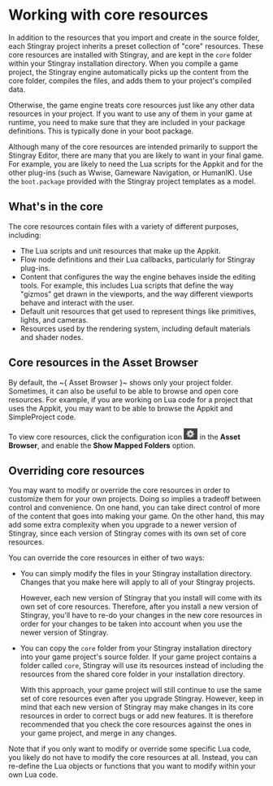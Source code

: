 # Working with core resources

In addition to the resources that you import and create in the source folder, each Stingray project inherits a preset collection of "core" resources. These core resources are installed with Stingray, and are kept in the `core` folder within your Stingray installation directory. When you compile a game project, the Stingray engine automatically picks up the content from the core folder, compiles the files, and adds them to your project's compiled data.

Otherwise, the game engine treats core resources just like any other data resources in your project. If you want to use any of them in your game at runtime, you need to make sure that they are included in your package definitions. This is typically done in your boot package.

Although many of the core resources are intended primarily to support the Stingray Editor, there are many that you are likely to want in your final game. For example, you are likely to need the Lua scripts for the Appkit and for the other plug-ins (such as Wwise, Gameware Navigation, or HumanIK). Use the `boot.package` provided with the Stingray project templates as a model.

## What's in the core

The core resources contain files with a variety of different purposes, including:

-	The Lua scripts and unit resources that make up the Appkit.
-	Flow node definitions and their Lua callbacks, particularly for Stingray plug-ins.
-	Content that configures the way the engine behaves inside the editing tools. For example, this includes Lua scripts that define the way "gizmos" get drawn in the viewports, and the way different viewports behave and interact with the user.
-	Default unit resources that get used to represent things like primitives, lights, and cameras.
-	Resources used by the rendering system, including default materials and shader nodes.

## Core resources in the Asset Browser

By default, the ~{ Asset Browser }~ shows only your project folder. Sometimes, it can also be useful to be able to browse and open core resources. For example, if you are working on Lua code for a project that uses the Appkit, you may want to be able to browse the Appkit and SimpleProject code.

To view core resources, click the configuration icon ![Configuration](../images/icon_gear.png) in the **Asset Browser**, and enable the **Show Mapped Folders** option.

## Overriding core resources

You may want to modify or override the core resources in order to customize them for your own projects. Doing so implies a tradeoff between control and convenience. On one hand, you can take direct control of more of the content that goes into making your game. On the other hand, this may add some extra complexity when you upgrade to a newer version of Stingray, since each version of Stingray comes with its own set of core resources.

You can override the core resources in either of two ways:

-	You can simply modify the files in your Stingray installation directory. Changes that you make here will apply to all of your Stingray projects.

	However, each new version of Stingray that you install will come with its own set of core resources. Therefore, after you install a new version of Stingray, you'll have to re-do your changes in the new core resources in order for your changes to be taken into account when you use the newer version of Stingray.

-	You can copy the `core` folder from your Stingray installation directory into your game project's source folder. If your game project contains a folder called `core`, Stingray will use its resources instead of including the resources from the shared core folder in your installation directory.

	With this approach, your game project will still continue to use the same set of core resources even after you upgrade Stingray. However, keep in mind that each new version of Stingray may make changes in its core resources in order to correct bugs or add new features. It is therefore recommended that you check the core resources against the ones in your game project, and merge in any changes.

Note that if you only want to modify or override some specific Lua code, you likely do not have to modify the core resources at all. Instead, you can re-define the Lua objects or functions that you want to modify within your own Lua code. <!-- For more information, see TODO:link -->
